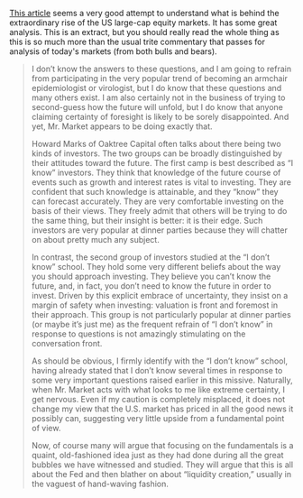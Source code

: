 
[This article]( https://www.gmo.com/europe/research-library/reasons-not-to-be-cheerful/) seems a very good attempt to understand what is behind the extraordinary rise of the US large-cap equity markets.
It has some great analysis. This is an extract, but you should really read the whole thing as this is so much more than the usual trite commentary that passes for analysis of today's markets (from both bulls and bears).

<blockquote>
I don’t know the answers to these questions, and I am going to refrain from participating in the very popular trend of becoming an armchair epidemiologist or virologist, but I do know that these questions and many others exist. I am also certainly not in the business of trying to second-guess how the future will unfold, but I do know that anyone claiming certainty of foresight is likely to be sorely disappointed. And yet, Mr. Market appears to be doing exactly that.

Howard Marks of Oaktree Capital often talks about there being two kinds of investors. The two groups can be broadly distinguished by their attitudes toward the future. The first camp is best described as “I know” investors. They think that knowledge of the future course of events such as growth and interest rates is vital to investing. They are confident that such knowledge is attainable, and they “know” they can forecast accurately. They are very comfortable investing on the basis of their views. They freely admit that others will be trying to do the same thing, but their insight is better: it is their edge. Such investors are very popular at dinner parties because they will chatter on about pretty much any subject.

In contrast, the second group of investors studied at the “I don’t know” school. They hold some very different beliefs about the way you should approach investing. They believe you can’t know the future, and, in fact, you don’t need to know the future in order to invest. Driven by this explicit embrace of uncertainty, they insist on a margin of safety when investing: valuation is front and foremost in their approach. This group is not particularly popular at dinner parties (or maybe it’s just me) as the frequent refrain of “I don’t know” in response to questions is not amazingly stimulating on the conversation front.

As should be obvious, I firmly identify with the “I don’t know” school, having already stated that I don’t know several times in response to some very important questions raised earlier in this missive. Naturally, when Mr. Market acts with what looks to me like extreme certainty, I get nervous. Even if my caution is completely misplaced, it does not change my view that the U.S. market has priced in all the good news it possibly can, suggesting very little upside from a fundamental point of view.

Now, of course many will argue that focusing on the fundamentals is a quaint, old-fashioned idea just as they had done during all the great bubbles we have witnessed and studied. They will argue that this is all about the Fed and then blather on about “liquidity creation,” usually in the vaguest of hand-waving fashion. 
</blockquote>
